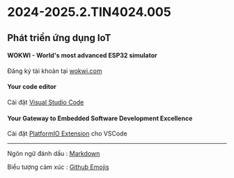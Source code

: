 # 2024-2025.2.TIN4024.005
## Phát triển ứng dụng IoT

#### WOKWI - World's most advanced ESP32 simulator
Đăng ký tài khoản tại [wokwi.com](https://wokwi.com/)

#### Your code editor
Cài đặt [Visual Studio Code](https://code.visualstudio.com/)

#### Your Gateway to Embedded Software Development Excellence
Cài đặt [PlatformIO Extension](https://platformio.org/) cho VSCode

-------------------------------
Ngôn ngữ đánh dấu : [Markdown](https://github.com/vvdung-husc/2024-2025.2.TIN4024.005/blob/main/_Documents/Markdown_Syntax.md)

Biểu tượng cảm xúc : [Github Emojis](https://github.com/vvdung-husc/2024-2025.2.TIN4024.005/blob/main/_Documents/Github_Emojis.md)
